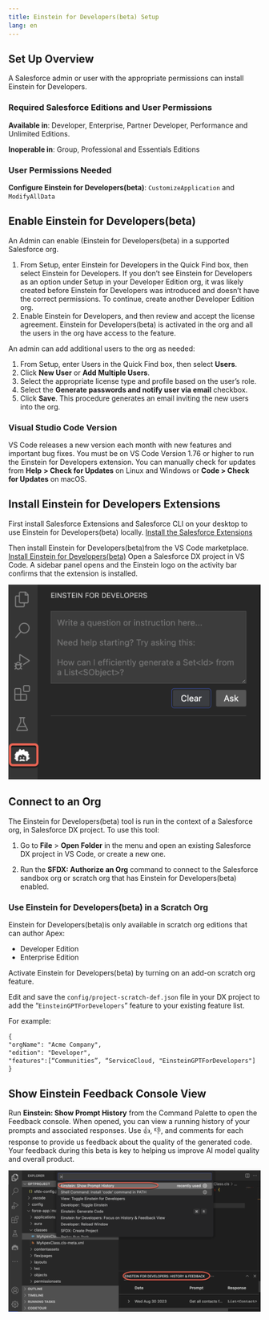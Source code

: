 ```yaml
---
title: Einstein for Developers(beta) Setup
lang: en
---
```


## Set Up Overview

A Salesforce admin or user with the appropriate permissions can install Einstein for Developers.

### Required Salesforce Editions and User Permissions

**Available in**: Developer, Enterprise, Partner Developer, Performance and Unlimited Editions.

**Inoperable in**: Group, Professional and Essentials Editions

### User Permissions Needed

**Configure Einstein for Developers(beta)**: `CustomizeApplication` and `ModifyAllData`

## Enable Einstein for Developers(beta)

An Admin can enable (Einstein for Developers(beta) in a supported Salesforce org.

1. From Setup, enter Einstein for Developers in the Quick Find box, then select Einstein for Developers. If you don’t see Einstein for Developers as an option under Setup in your Developer Edition org, it was likely created before Einstein for Developers was introduced and doesn’t have the correct permissions. To continue, create another Developer Edition org.
2. Enable Einstein for Developers, and then review and accept the license agreement.
   Einstein for Developers(beta) is activated in the org and all the users in the org have access to the feature.

An admin can add additional users to the org as needed:

1. From Setup, enter Users in the Quick Find box, then select **Users**.
2. Click **New User** or **Add Multiple Users**.
3. Select the appropriate license type and profile based on the user’s role.
4. Select the **Generate passwords and notify user via email** checkbox.
5. Click **Save**.
   This procedure generates an email inviting the new users into the org.

### Visual Studio Code Version

VS Code releases a new version each month with new features and important bug fixes. You must be on VS Code Version 1.76 or higher to run the Einstein for Developers extension. You can manually check for updates from **Help** **> Check for Updates** on Linux and Windows or **Code > Check for Updates** on macOS.

## Install Einstein for Developers Extensions

First install Salesforce Extensions and Salesforce CLI on your desktop to use Einstein for Developers(beta) locally.
<a class="slds-button slds-button_brand landing__header-cta slds-m-vertical--x-large" href="https://marketplace.visualstudio.com/items?itemName=salesforce.salesforcedx-vscode">Install the Salesforce Extensions</a>

Then install Einstein for Developers(beta)from the VS Code marketplace.
<a class="slds-button slds-button_brand landing__header-cta slds-m-vertical--x-large" href="https://marketplace.visualstudio.com/items?itemName=salesforcedx-einstein-gpt">Install Einstein for Developers(beta)</a>
Open a Salesforce DX project in VS Code. A sidebar panel opens and the Einstein logo on the activity bar confirms that the extension is installed.

![vsix command location](../../../images/einstein_installed.png)

## Connect to an Org

The Einstein for Developers(beta) tool is run in the context of a Salesforce org, in Salesforce DX project. To use this tool:

1. Go to **File** > **Open Folder** in the menu and open an existing Salesforce DX project in VS Code, or create a new one.

2. Run the **SFDX: Authorize an Org** command to connect to the Salesforce sandbox org or scratch org that has Einstein for Developers(beta) enabled.

### Use Einstein for Developers(beta) in a Scratch Org

Einstein for Developers(beta)is only available in scratch org editions that can author Apex:

- Developer Edition
- Enterprise Edition

Activate Einstein for Developers(beta) by turning on an add-on scratch org feature.

Edit and save the `config/project-scratch-def.json` file in your DX project to add the “`EinsteinGPTForDevelopers`” feature to your existing feature list.

For example:

```
{
"orgName": "Acme Company",
"edition": "Developer",
"features":[“Communities”, “ServiceCloud, "EinsteinGPTForDevelopers"]
}
```

## Show Einstein Feedback Console View

Run **Einstein: Show Prompt History** from the Command Palette to open the Feedback console. When opened, you can view a running history of your prompts and associated responses. Use 👍, 👎, and comments for each response to provide us feedback about the quality of the generated code. Your feedback during this beta is key to helping us improve AI model quality and overall product.

![feedback panel](../../../images/einstein-feedback.png)
